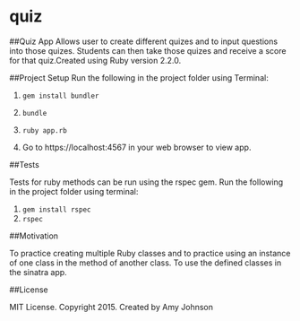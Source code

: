 # quiz
##Quiz App
Allows user to create different quizes and to input questions into those quizes. Students can then take those quizes and receive a score for that quiz.Created using Ruby version 2.2.0.

##Project Setup
Run the following in the project folder using Terminal:

1. `gem install bundler`
2. `bundle`
3. `ruby app.rb`

4. Go to https://localhost:4567 in your web browser to view app.

##Tests

Tests for ruby methods can be run using the rspec gem. Run the following in the project folder using terminal:

1. `gem install rspec`
2. `rspec`

##Motivation

To practice creating multiple Ruby classes and to practice using an instance of one class in the method of another class. To use the defined classes in the sinatra app.

##License

MIT License. Copyright 2015. Created by Amy Johnson
